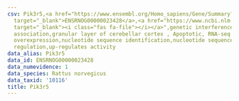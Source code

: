```yaml
---
csv: Pik3r5,<a href="https://www.ensembl.org/Homo_sapiens/Gene/Summary?db=core;g=ENSRNOG00000023428"
  target="_blank">ENSRNOG00000023428</a>,<a href="https://www.ncbi.nlm.nih.gov/pubmed/30467350"
  target="_blank"><i class="fas fa-file"></i></a>",genetic interference,functional
  association,granular layer of cerebellar cortex , Apoptotic, RNA-seq assay, hsf-1
  overexpression,nucleotide sequence identification,nucleotide sequence identification,transcriptional
  regulation,up-regulates activity
data_alias: Pik3r5
data_id: ENSRNOG00000023428
data_numevidence: 1
data_species: Rattus norvegicus
data_taxid: '10116'
title: Pik3r5
---
```

